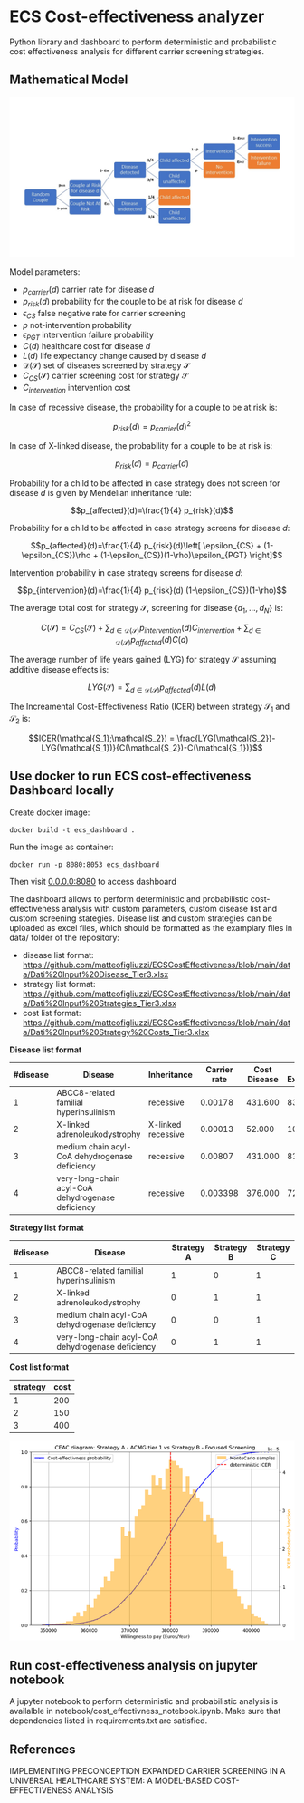 # ECS Cost-effectiveness analyzer
Python library and dashboard to perform deterministic and probabilistic cost effectiveness analysis for
different carrier screening strategies.

## Mathematical Model


![plot](./resources/ecs.jpg)

Model parameters:

- $p_{carrier}(d)$ carrier rate for disease $d$
- $p_{risk}(d)$ probability for the couple to be at risk for disease $d$
- $\epsilon_{CS}$ false negative rate for carrier screening
- $\rho$ not-intervention probability
- $\epsilon_{PGT}$ intervention failure probability
- $C(d)$ healthcare cost for disease $d$
- $L(d)$ life expectancy change caused by disease $d$
- $\mathcal{D}(\mathcal{S})$ set of diseases screened by strategy $\mathcal{S}$ 
- $C_{CS}(\mathcal{S})$ carrier screening cost for strategy $\mathcal{S}$
- $C_{intervention}$ intervention cost

In case of recessive disease, the probability for a couple to be at risk is:

$$p_{risk}(d) = p_{carrier}(d)^2$$

In case of X-linked disease, the probability for a couple to be at risk is:

$$p_{risk}(d) = p_{carrier}(d)$$

Probability for a child to be affected in case strategy does not screen for disease $d$ is given by Mendelian inheritance rule:

$$p_{affected}(d)=\frac{1}{4} p_{risk}(d)$$

Probability for a child to be affected in case strategy screens for disease $d$:

$$p_{affected}(d)=\frac{1}{4} p_{risk}(d)\left[ \epsilon_{CS} + (1-\epsilon_{CS})\rho + (1-\epsilon_{CS})(1-\rho)\epsilon_{PGT}  \right]$$

Intervention probability in case strategy screens for disease $d$:

$$p_{intervention}(d)=\frac{1}{4} p_{risk}(d) (1-\epsilon_{CS})(1-\rho)$$


The average total cost for strategy $\mathcal{S}$, screening for disease $\{d_1,...,d_N\}$ is:

$$C(\mathcal{S}) = C_{CS}(\mathcal{S}) + \sum_{d\in\mathcal{D}(\mathcal{S})} p_{intervention}(d) C_{intervention} + \sum_{d\in\mathcal{D}(\mathcal{S})} p_{affected}(d) C(d)$$

The average number of life years gained (LYG) for strategy $\mathcal{S}$ assuming additive disease effects is:

$$LYG(\mathcal{S}) = \sum_{d\in\mathcal{D}(\mathcal{S})} p_{affected}(d) L(d)$$

The Increamental Cost-Effectiveness Ratio (ICER) between strategy $\mathcal{S_1}$ and $\mathcal{S_2}$ is:

$$ICER(\mathcal{S_1};\mathcal{S_2}) = \frac{LYG(\mathcal{S_2})-LYG(\mathcal{S_1})}{C(\mathcal{S_2})-C(\mathcal{S_1})}$$

## Use docker to run ECS cost-effectiveness Dashboard locally 

Create docker image:

    docker build -t ecs_dashboard .

Run the image as container:

    docker run -p 8080:8053 ecs_dashboard

Then visit [0.0.0.0:8080](http://0.0.0.0:8080/) to access dashboard

The dashboard allows to perform deterministic and probabilistic cost-effectiveness analysis with 
custom parameters, custom disease list and custom screening stategies. Disease list and custom strategies 
can be uploaded as excel files, which should be formatted as the examplary files in data/ folder of the repository:

- disease list format: https://github.com/matteofigliuzzi/ECSCostEffectiveness/blob/main/data/Dati%20Input%20Disease_Tier3.xlsx
- strategy list format: https://github.com/matteofigliuzzi/ECSCostEffectiveness/blob/main/data/Dati%20Input%20Strategies_Tier3.xlsx
- cost list format: https://github.com/matteofigliuzzi/ECSCostEffectiveness/blob/main/data/Dati%20Input%20Strategy%20Costs_Tier3.xlsx

**Disease list format**

|#disease|Disease|Inheritance|Carrier rate|Cost Disease|Life Expectancy|
|--|--------|---|---|---|----------|
|1|ABCC8-related familial hyperinsulinism|recessive|0.00178|431.600|83|
|2|X-linked adrenoleukodystrophy|X-linked recessive|0.00013|52.000|10|
|3|medium chain acyl-CoA dehydrogenase deficiency|recessive|0.00807|431.000|83|
|4|very-long-chain acyl-CoA dehydrogenase deficiency|recessive|0.003398|376.000|72.4|


**Strategy list format**

|#disease|Disease|Strategy A|Strategy B|Strategy C|
|--|--------|---|---|---|
|1|ABCC8-related familial hyperinsulinism|1|0|1|
|2|X-linked adrenoleukodystrophy|0|1|1|
|3|medium chain acyl-CoA dehydrogenase deficiency|0|0|1|
|4|very-long-chain acyl-CoA dehydrogenase deficiency|0|1|1|


**Cost list format**

| strategy | cost |
|----------|------|
| 1        | 200  |
| 2        | 150  |                                               |
| 3        | 400  |


![plot](./resources/CEAC.png)


## Run cost-effectiveness analysis on jupyter notebook

A jupyter notebook to perform deterministic and probabilistic analysis is availalble in 
notebook/cost_effectivness_notebook.ipynb. Make sure that dependencies listed in requirements.txt are satisfied.


## References

IMPLEMENTING PRECONCEPTION EXPANDED CARRIER SCREENING IN A UNIVERSAL HEALTHCARE SYSTEM: A MODEL-BASED COST-EFFECTIVENESS ANALYSIS 


